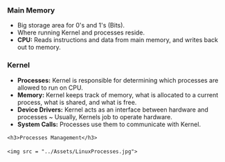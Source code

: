 <h3>Main Memory</h3>

  <ul>
    <li>Big storage area for 0's and 1's (Bits).</li>
    <li>Where running Kernel and processes reside.</li>
    <li><b>CPU:</b> Reads instructions and data from main memory, and writes back out to memory.</li>
   </ul>
   
   
  <h3>Kernel</h3>
      <ul>
      <li><b>Processes:</b> Kernel is responsible for determining which processes are allowed to run on CPU.</li>
      <li><b>Memory:</b> Kernel keeps track of memory, what is allocated to a current process, what is shared, and what is free.</li>
      <li><b>Device Drivers:</b> Kernel acts as an interface between hardware and processes ~ Usually, Kernels job to operate hardware.</li>
      <li><b>System Calls:</b> Processes use them to communicate with Kernel.</li>
    </ul>
    
    <h3>Processes Management</h3>
    
    <img src = "../Assets/LinuxProcesses.jpg">
    
      
      
